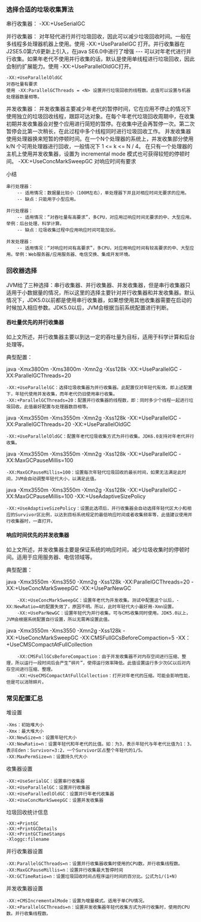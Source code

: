 ### 选择合适的垃圾收集算法
串行收集器： -XX:+UseSerialGC

并行收集器： 
对年轻代进行并行垃圾回收，因此可以减少垃圾回收时间。一般在多线程多处理器机器上使用。使用 -XX:+UseParallelGC 打开。并行收集器在 J2SE5.0第六6更新上引入，在java SE6.0中进行了增强 --- 可以对年老代进行并行收集。如果年老代不使用并行收集的话，默认是使用单线程进行垃圾回收，因此会制约扩展能力。使用 -XX:+UseParallelOldGC打开。

    -XX:+UseParallelOldGC
    对吞吐量有要求
    使用 -XX:ParallelGCThreads = <N> 设置并行垃圾回收的线程数。此值可以设置与机器处理器数量相等。

并发收集器： 
并发收集器主要减少年老代的暂停时间，它在应用不停止的情况下使用独立的垃圾回收线程，跟踪可达对象。在每个年老代垃圾回收周期中，在收集初期并发收集器会对整个应用进行简短的暂停。在收集中还会再暂停一次。第二次暂停会比第一次稍长，在此过程中多个线程同时进行垃圾回收工作。
并发收集器使用处理器换来短暂的停顿时间。在一个N个处理器的系统上，并发收集部分使用 k/N 个可用处理器进行回收，一般情况下 1 <= k <= N / 4。
在只有一个处理器的主机上使用并发收集器，设置为 incremental mode 模式也可获得较短的停顿时间。
    -XX:+UseConcMarkSweepGC
    对响应时间有要求 

小结

    串行处理器：
        -- 适用情况：数据量比较小（100M左右），单处理器下并且对相应时间无要求的应用。
        -- 缺点：只能用于小型应用。

    并行处理器：
        -- 适用情况：“对吞吐量有高要求”，多CPU，对应用过响应时间无要求的中、大型应用。举例：后台处理、科学计算。
        -- 缺点：垃圾收集过程中应用响应时间可能加长。

    并发处理器：
        -- 适用情况：“对响应时间有高要求”，多CPU，对应用响应时间有较高要求的中、大型应用。举例：Web服务器/应用服务器、电信交换、集成开发环境。


### 回收器选择

JVM给了三种选择：串行收集器、并行收集器、并发收集器，但是串行收集器只适用于小数据量的情况，所以这里的选择主要针对并行收集器和并发收集器。默认情况下，JDK5.0以前都是使用串行收集器，如果想使用其他收集器需要在启动的时候加入相应参数。JDK5.0以后，JVM会根据当前系统配置进行判断。

#### 吞吐量优先的并行收集器

如上文所述，并行收集器主要以到达一定的吞吐量为目标，适用于科学计算和后台处理等。

典型配置：

java  -Xmx3800m  -Xms3800m  -Xmn2g  -Xss128k  -XX:+UseParallelGC  -XX:ParallelGCThreads=20

    -XX:+UseParallelGC：选择垃圾收集器为并行收集器。此配置仅对年轻代有效。即上述配置下，年轻代使用并发收集，而年老代仍旧使用串行收集。
    -XX:+ParallelGCThreads=20：配置并行收集器的线程数，即：同时多少个线程一起进行垃圾回收。此值最好配置与处理器数目相等。



java  -Xmx3550m  -Xms3550m  -Xmn2g  -Xss128k  -XX:+UseParallelGC  -XX:ParallelGCThreads=20 -XX:+UseParallelOldGC

    -XX:+UseParallelOldGC：配置年老代垃圾收集方式为并行收集。JDK6.0支持对年老代并行收集。



java  -Xmx3550m  -Xms3550m  -Xmn2g  -Xss128k  -XX:+UseParallelGC  -XX:MaxGCPauseMillis=100

    -XX:MaxGCPauseMillis=100：设置每次年轻代垃圾回收的最长时间，如果无法满足此时间，JVM会自动调整年轻代大小，以满足此值。



java  -Xmx3550m  -Xms3550m  -Xmn2g  -Xss128k  -XX:+UseParallelGC  -XX:MaxGCPauseMillis=100  -XX:+UseAdaptiveSizePolicy

    -XX:+UseAdaptiveSizePolicy：设置此选项后，并行收集器会自动选择年轻代区大小和相应的Survivor区比例，以达到目标系统规定的最低响应时间或者收集频率等，此值建议使用并行收集器时，一直打开。 

 

#### 响应时间优先的并发收集器

如上文所述，并发收集器主要是保证系统的响应时间，减少垃圾收集时的停顿时间。适用于应用服务器、电信领域等。

典型配置：

java  -Xmx3550m  -Xms3550  -Xmn2g  -Xss128k  -XX:ParallelGCThreads=20  -XX:+UseConcMarkSweepGC  -XX:+UseParNewGC

        -XX:+UseConcMarkSweepGC：设置年老代为并发收集。测试中配置这个以后，-XX:NewRatio=4的配置失效了，原因不明。所以，此时年轻代大小最好用-Xmn设置。
        -XX:+UseParNewGC：设置年轻代为并行收集。可与CMS收集同时使用。JDK5.0以上，JVM会根据系统配置自行设置，所以无需再设置此值。

    
java  -Xmx3550m  -Xms3550  -Xmn2g  -Xss128k  -XX:+UseConcMarkSweepGC  -XX:CMSFullGCsBeforeCompaction=5  -XX：+UseCMSCompactAtFullCollection 

        -XX:CMSFullGCsBeforeCompaction：由于并发收集器不对内存空间进行压缩、整理，所以运行一段时间后会产生“碎片”，使得运行效率降低。此值设置运行多少次GC以后对内存空间进行压缩、整理。
        -XX:+UseCMSCompactAtFullCollection：打开对年老代的压缩。可能会影响性能，但是可以消除碎片。


### 常见配置汇总

堆设置

    -Xms：初始堆大小
    -Xmx：最大堆大小
    -XX:NewSize=n：设置年轻代大小
    -XX:NewRatio=n：设置年轻代和年老代的比值。如：为3，表示年轻代与年老代比值为1：3，表示Eden：Survivor=3:2，一个Survivor区占整个年轻代的1/5。
    -XX:MaxPermSize=n：设置持久代大小

收集器设置

    -XX:+UseSerialGC：设置串行收集器
    -XX:+UseParallelGC：设置并行收集器
    -XX:+UseParalledlOldGC：设置并行年老代收集器
    -XX:+UseConcMarkSweepGC：设置并发收集器

垃圾回收统计信息

    -XX:+PrintGC
    -XX:+PrintGCDetails
    -XX:+PrintGCTimeStamps
    -Xloggc:filename

并行收集器设置

    -XX:ParallelGCThreads=n：设置并行收集器收集时使用的CPU数。并行收集线程数。
    -XX:MaxGCPauseMillis=n：设置并行收集最大暂停时间
    -XX:GCTimeRatio=n：设置垃圾回收时间占程序运行时间的百分比。公式为1/(1+N)

并发收集器设置

    -XX:+CMSIncrementalMode：设置为增量模式。适用于单CPU情况。
    -XX:+ParallelGCThreads=n：设置并发收集器年轻代收集方式为并行收集时，使用的CPU数。并行收集线程数。